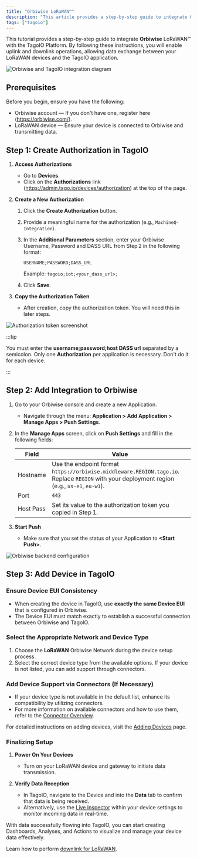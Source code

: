 ```yaml
---
title: "Orbiwise LoRaWAN™"
description: "This article provides a step-by-step guide to integrate Orbiwise LoRaWAN™ with the TagoIO platform, enabling uplink and downlink data exchange between your LoRaWAN devices and TagoIO."
tags: ["tagoio"]
---
```

This tutorial provides a step-by-step guide to integrate **Orbiwise** LoRaWAN™ with the TagoIO Platform. By following these instructions, you will enable uplink and downlink operations, allowing data exchange between your LoRaWAN devices and the TagoIO application.

![Orbiwise and TagoIO integration diagram](/docs_imagem/tagoio/orbiwise-lorawan-2.jpg)

## Prerequisites

Before you begin, ensure you have the following:

- Orbiwise account — If you don't have one, register here (https://orbiwise.com/).
- LoRaWAN device — Ensure your device is connected to Orbiwise and transmitting data.

## Step 1: Create Authorization in TagoIO

1. **Access Authorizations**
   - Go to **Devices**.
   - Click on the **Authorizations** link (https://admin.tago.io/devices/authorization) at the top of the page.

2. **Create a New Authorization**
   1. Click the **Create Authorization** button.
   2. Provide a meaningful name for the authorization (e.g., `MachineQ-Integration`).
   3. In the **Additional Parameters** section, enter your Orbiwise Username, Password and DASS URL from Step 2 in the following format:

      ```
      USERNAME;PASSWORD;DASS_URL
      ```

      Example: `tagoio;iot;<your_dass_url>;`
   4. Click **Save**.

3. **Copy the Authorization Token**
   - After creation, copy the authorization token. You will need this in later steps.

![Authorization token screenshot](/docs_imagem/tagoio/1563385125217-eok.png)

:::tip

You must enter the **username;password;host DASS url** separated by a semicolon.
Only one **Authorization** per application is necessary. Don't do it for each device.

:::



## Step 2: Add Integration to Orbiwise

1. Go to your Orbiwise console and create a new Application.
   - Navigate through the menu: **Application > Add Application > Manage Apps > Push Settings**.

2. In the **Manage Apps** screen, click on **Push Settings** and fill in the following fields:

   | Field          | Value                                                                 |
   |----------------|-----------------------------------------------------------------------|
   | Hostname       | Use the endpoint format `https://orbiwise.middleware.REGION.tago.io`. Replace `REGION` with your deployment region (e.g., `us-e1`, `eu-w1`). |
   | Port           | `443`                                                                  |
   | Host Pass      | Set its value to the authorization token you copied in Step 1.         |

3. **Start Push**
   - Make sure that you set the status of your Application to **&lt;Start Push&gt;**.

![Orbiwise backend configuration](/docs_imagem/tagoio/oribiwse_backend_config-a9U.png)



## Step 3: Add Device in TagoIO

### Ensure Device EUI Consistency
- When creating the device in TagoIO, use **exactly the same Device EUI** that is configured in Orbiwise.
- The Device EUI must match exactly to establish a successful connection between Orbiwise and TagoIO.

### Select the Appropriate Network and Device Type
1. Choose the **LoRaWAN** Orbiwise Network during the device setup process.
2. Select the correct device type from the available options. If your device is not listed, you can add support through connectors.

### Add Device Support via Connectors (If Necessary)
- If your device type is not available in the default list, enhance its compatibility by utilizing connectors.
- For more information on available connectors and how to use them, refer to the [Connector Overview](/docs/tagoio/devices/payload-parser/connector/connector-overview.md).

For detailed instructions on adding devices, visit the [Adding Devices](/docs/tagoio/devices/) page.


### Finalizing Setup

1. **Power On Your Devices**
   - Turn on your LoRaWAN device and gateway to initiate data transmission.

2. **Verify Data Reception**
   - In TagoIO, navigate to the Device and into the **Data** tab to confirm that data is being received.
   - Alternatively, use the [Live Inspector](/docs/tagoio/devices/live-inspector.md) within your device settings to monitor incoming data in real-time.

With data successfully flowing into TagoIO, you can start creating Dashboards, Analyses, and Actions to visualize and manage your device data effectively.

Learn how to perform [downlink for LoRaWAN](/docs/tagoio/integrations/networks/downlink-for-lorawan.md).
